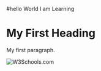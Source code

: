 #hello World I am Learning
<html>
<body>

<h1>My First Heading</h1>
<p>My first paragraph.</p>
<img src="https://i.insider.com/5d52d4b8cd97840fe250aa5d?width=1136&format=jpeg" alt="W3Schools.com">
<map name ="Bugatti la voiture noire">
  <area shape="rect" coords="280,750,270,350"
        alt="Bugatti la voiture noire" href="https://www.bugatti.com/la-voiture-noire/">
</map>
<style>
body {
  background-image: url('space_milky_way_4k-1920x1080.jpeg');
}
</style>
</body>
</html>
